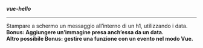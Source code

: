 <strong><i>vue-hello</i></strong>

<hr>

<p>Stampare a schermo un messaggio all’interno di un h1, utilizzando i data. <br><b>Bonus:<b> Aggiungere un’immagine presa anch’essa da un data. <br><b>Altro possibile Bonus:<b> gestire una funzione con un evento nel modo Vue.